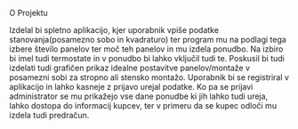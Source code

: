 O Projektu

Izdelal bi spletno aplikacijo, kjer uporabnik vpiše podatke stanovanja(posamezno sobo in kvadraturo) ter program mu na podlagi tega izbere število panelov ter moč teh panelov in mu izdela ponudbo. Na izbiro bi imel tudi termostate in v ponudbo bi lahko vključil tudi te. Poskusil bi tudi izdelati tudi grafičen prikaz idealne postavitve panelov/montaže v posamezni sobi za stropno ali stensko montažo. Uporabnik bi se registriral v aplikacijo in lahko kasneje z prijavo urejal podatke. Ko pa se prijavi administrator se mu prikažejo vse dane ponudbe ki jih lahko tudi ureja, lahko dostopa do informacij kupcev, ter v primeru da se kupec odloči mu izdela tudi predračun.